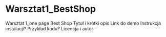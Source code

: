 # Warsztat1_BestShop
Warsztat 1_one page Best Shop
Tytuł i krótki opis
Link do demo
Instrukcja instalacji?
Przykład kodu?
Licencja i autor
